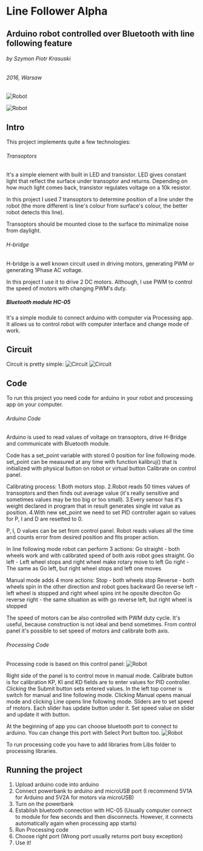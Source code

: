 # Line Follower Alpha
## Arduino robot controlled over Bluetooth with line following feature
###### by Szymon Piotr Krasuski 
###### 2016, Warsaw

![Robot](https://github.com/Dysproz/LineFollowerAlpha/blob/master/Photos/robot1.jpg)

![Robot](https://github.com/Dysproz/LineFollowerAlpha/blob/master/Photos/robot3.jpg)

## Intro

This project implements quite a few technologies:

###### Transoptors

It's a simple element with built in LED and transistor.
LED gives constant light that reflect the surface under transoptor and returns. Depending on how much light comes back, transistor regulates voltage on a 10k resistor.

In this project I used 7 transoptors to determine position of a line under the robot (the more different is line's colour from surface's colour, the better robot detects this line).

Transoptors should be mounted close to the surface tto minimalize noise from daylight.

###### H-bridge

H-bridge is a well known circuit used in driving motors, generating PWM or generating 1Phase AC voltage.

In this project I use it to drive 2 DC motors.
Although, I use PWM to control the speed of motors with changing PWM's duty.

##### Bluetooth module HC-05

It's a simple module to connect arduino with computer via Processing app. It allows us to control robot with computer interface and change mode of work.

## Circuit
Circuit is pretty simple:
![Circuit](https://github.com/Dysproz/LineFollowerAlpha/blob/master/Photos/robot4.jpg)
![Circuit](https://github.com/Dysproz/LineFollowerAlpha/blob/master/Photos/schema.png)

## Code

To run this project you need code for arduino in your robot and processing app on your computer.

###### Arduino Code

Arduino is used to read values of voltage on transoptors, drive H-Bridge and communicate with Bluetooth module.

Code has a set_point variable with stored 0 position for line following mode.
set_point can be measured at any time with function kalibruj() that is initialized with physical button on robot or virtual button Calibrate on control panel.

Calibrating process:
1.Both motors stop.
2.Robot reads 50 times values of transoptors and then finds out average value (it's really sensitive and sometimes values may be too big or too small).
3.Every sensor has it's weight declared in program that in result generates single int value as position.
4.With new set_point we need to set PID controller again so values for P, I and D are resetted to 0.

P, I, D values can be set from control panel.
Robot reads values all the time and counts error from desired position and fits proper action.

In line following mode robot can perform 3 actions:
Go straight - both wheels work and with calibrated speed of both axis robot goes straight.
Go left - Left wheel stops and right wheel make rotary move to left
Go right - The same as Go left, but right wheel stops and left one moves

Manual mode adds 4 more actions:
Stop - both wheels stop
Reverse - both wheels spin in the other direction and robot goes backward
Go reverse left - left wheel is stopped and right wheel spins int he oposite direciton
Go reverse right - the same situation as with go reverse left, but right wheel is stopped

The speed of motors can be also controlled with PWM duty cycle.
It's useful, because construction is not ideal and bend sometimes.
From control panel it's possible to set speed of motors and calibrate both axis.

###### Processing Code

Processing code is based on this control panel:
![Robot](https://github.com/Dysproz/LineFollowerAlpha/blob/master/Photos/menu.PNG)

Right side of the panel is to control move in manual mode.
Calibrate button is for calibration
KP, KI and KD fields are to enter values for PID controller. Clicking the Submit button sets entered values.
In the left top corner is switch for manual and line following mode. Clicking Manual opens manual mode and clicking Line opens line following mode.
Sliders are to set speed of motors. Each slider has update button under it. Set speed value on slider and update it with button.

At the beginning of app you can choose bluetooth port to connect to arduino. You can change this port with Select Port button too.
![Robot](https://github.com/Dysproz/LineFollowerAlpha/blob/master/Photos/port.PNG)

To run processing code you have to add libraries from Libs folder to processing libraries.


## Running the project

1. Upload arduino code into arduino
2. Connect powerbank to arduino and microUSB port (I recommend 5V1A for Arduino and 5V2A for motors via microUSB)
3. Turn on the powerbank
4. Establish bluetooth connection with HC-05 (Usually computer connect to module for few seconds and then disconnects. However, it connects automatically again when processing app starts)
5. Run Processing code
6. Choose right port (Wrong port usually returns port busy exception)
7. Use it!
